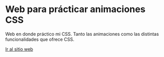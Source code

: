 # Web para prácticar animaciones CSS

Web en donde práctico mi CSS. Tanto las animaciones como las distintas funcionalidades que ofrece CSS.

[Ir al sitio web](https://100-days-of-css-coral.vercel.app/)

